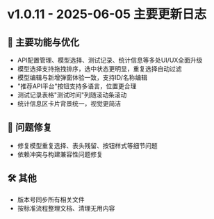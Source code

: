 # v1.0.11 - 2025-06-05 主要更新日志

## 🌟 主要功能与优化
- API配置管理、模型选择、测试记录、统计信息等多处UI/UX全面升级
- 模型选择支持拖拽排序，选中状态更明显，重复选择自动过滤
- 模型编辑与新增弹窗体验一致，支持ID/名称编辑
- "推荐API平台"按钮支持多语言，位置更合理
- 测试记录表格"测试时间"列随滚动条滚动
- 统计信息区卡片背景统一，视觉更简洁

## 🐛 问题修复
- 修复模型重复选择、表头残留、按钮样式等细节问题
- 依赖冲突与构建兼容性问题修复

## 🛠️ 其他
- 版本号同步所有相关文件
- 按标准流程整理文档、清理无用内容 